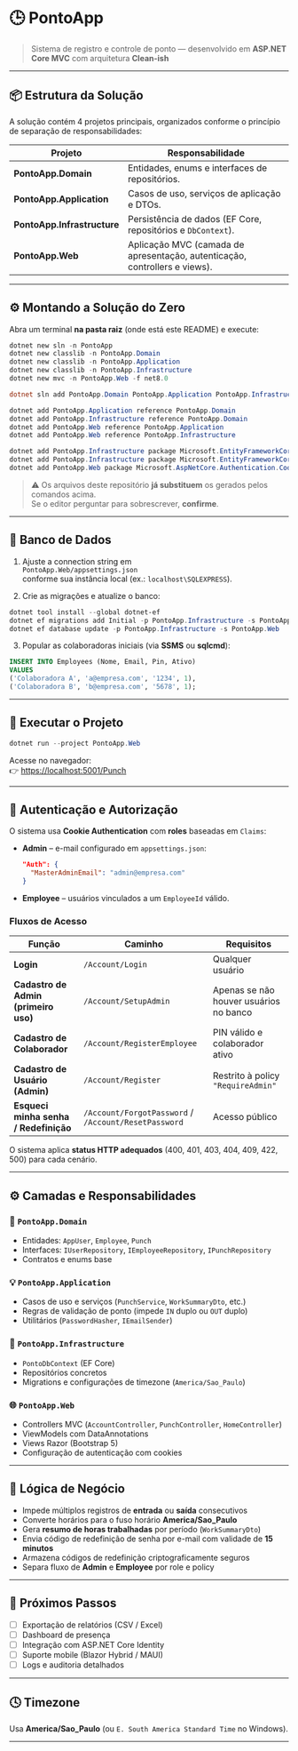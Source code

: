 # 🕒 PontoApp  
> Sistema de registro e controle de ponto — desenvolvido em **ASP.NET Core MVC** com arquitetura **Clean-ish**

---

## 📦 Estrutura da Solução

A solução contém 4 projetos principais, organizados conforme o princípio de separação de responsabilidades:

| Projeto | Responsabilidade |
|----------|------------------|
| **PontoApp.Domain** | Entidades, enums e interfaces de repositórios. |
| **PontoApp.Application** | Casos de uso, serviços de aplicação e DTOs. |
| **PontoApp.Infrastructure** | Persistência de dados (EF Core, repositórios e `DbContext`). |
| **PontoApp.Web** | Aplicação MVC (camada de apresentação, autenticação, controllers e views). |

---

## ⚙️ Montando a Solução do Zero

Abra um terminal **na pasta raiz** (onde está este README) e execute:

```powershell
dotnet new sln -n PontoApp
dotnet new classlib -n PontoApp.Domain
dotnet new classlib -n PontoApp.Application
dotnet new classlib -n PontoApp.Infrastructure
dotnet new mvc -n PontoApp.Web -f net8.0

dotnet sln add PontoApp.Domain PontoApp.Application PontoApp.Infrastructure PontoApp.Web

dotnet add PontoApp.Application reference PontoApp.Domain
dotnet add PontoApp.Infrastructure reference PontoApp.Domain
dotnet add PontoApp.Web reference PontoApp.Application
dotnet add PontoApp.Web reference PontoApp.Infrastructure

dotnet add PontoApp.Infrastructure package Microsoft.EntityFrameworkCore.SqlServer
dotnet add PontoApp.Infrastructure package Microsoft.EntityFrameworkCore.Tools
dotnet add PontoApp.Web package Microsoft.AspNetCore.Authentication.Cookies
```

> ⚠️ Os arquivos deste repositório **já substituem** os gerados pelos comandos acima.  
> Se o editor perguntar para sobrescrever, **confirme**.

---

## 🧩 Banco de Dados

1. Ajuste a connection string em  
   `PontoApp.Web/appsettings.json`  
   conforme sua instância local (ex.: `localhost\SQLEXPRESS`).

2. Crie as migrações e atualize o banco:

```powershell
dotnet tool install --global dotnet-ef
dotnet ef migrations add Initial -p PontoApp.Infrastructure -s PontoApp.Web
dotnet ef database update -p PontoApp.Infrastructure -s PontoApp.Web
```

3. Popular as colaboradoras iniciais (via **SSMS** ou **sqlcmd**):

```sql
INSERT INTO Employees (Nome, Email, Pin, Ativo)
VALUES
('Colaboradora A', 'a@empresa.com', '1234', 1),
('Colaboradora B', 'b@empresa.com', '5678', 1);
```

---

## 🚀 Executar o Projeto

```powershell
dotnet run --project PontoApp.Web
```

Acesse no navegador:  
👉 [https://localhost:5001/Punch](https://localhost:5001/Punch)

---

## 🔐 Autenticação e Autorização

O sistema usa **Cookie Authentication** com **roles** baseadas em `Claims`:

- **Admin** – e-mail configurado em `appsettings.json`:
  ```json
  "Auth": {
    "MasterAdminEmail": "admin@empresa.com"
  }
  ```
- **Employee** – usuários vinculados a um `EmployeeId` válido.

### Fluxos de Acesso

| Função | Caminho | Requisitos |
|---------|----------|-------------|
| **Login** | `/Account/Login` | Qualquer usuário |
| **Cadastro de Admin (primeiro uso)** | `/Account/SetupAdmin` | Apenas se não houver usuários no banco |
| **Cadastro de Colaborador** | `/Account/RegisterEmployee` | PIN válido e colaborador ativo |
| **Cadastro de Usuário (Admin)** | `/Account/Register` | Restrito à policy `"RequireAdmin"` |
| **Esqueci minha senha / Redefinição** | `/Account/ForgotPassword` / `/Account/ResetPassword` | Acesso público |

O sistema aplica **status HTTP adequados** (400, 401, 403, 404, 409, 422, 500) para cada cenário.

---

## ⚙️ Camadas e Responsabilidades

### 🧱 `PontoApp.Domain`
- Entidades: `AppUser`, `Employee`, `Punch`
- Interfaces: `IUserRepository`, `IEmployeeRepository`, `IPunchRepository`
- Contratos e enums base

### 💡 `PontoApp.Application`
- Casos de uso e serviços (`PunchService`, `WorkSummaryDto`, etc.)
- Regras de validação de ponto (impede `IN` duplo ou `OUT` duplo)
- Utilitários (`PasswordHasher`, `IEmailSender`)

### 💾 `PontoApp.Infrastructure`
- `PontoDbContext` (EF Core)
- Repositórios concretos
- Migrations e configurações de timezone (`America/Sao_Paulo`)

### 🌐 `PontoApp.Web`
- Controllers MVC (`AccountController`, `PunchController`, `HomeController`)
- ViewModels com DataAnnotations
- Views Razor (Bootstrap 5)
- Configuração de autenticação com cookies

---

## 🧠 Lógica de Negócio

- Impede múltiplos registros de **entrada** ou **saída** consecutivos  
- Converte horários para o fuso horário **America/Sao_Paulo**  
- Gera **resumo de horas trabalhadas** por período (`WorkSummaryDto`)  
- Envia código de redefinição de senha por e-mail com validade de **15 minutos**  
- Armazena códigos de redefinição criptograficamente seguros  
- Separa fluxo de **Admin** e **Employee** por role e policy  

---

## 🧱 Próximos Passos

- [ ] Exportação de relatórios (CSV / Excel)  
- [ ] Dashboard de presença  
- [ ] Integração com ASP.NET Core Identity  
- [ ] Suporte mobile (Blazor Hybrid / MAUI)  
- [ ] Logs e auditoria detalhados  

---

## 🕓 Timezone

Usa **America/Sao_Paulo** (ou `E. South America Standard Time` no Windows).

---
